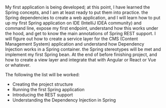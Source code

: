 My first application is being developed; at this point, I have learned the Spring concepts, and I am at least ready to put them into practice. the Spring dependencies to create a web application, and I will learn how to put up my first Spring application on IDE (IntelliJ IDEA community) and command line, expose my first endpoint, understand how this works under the hood, and get to know the main annotations of Spring REST support. I will figure out how to create a service layer for the CMS (Content Management System) application and understand how Dependency Injection works in a Spring container. the Spring stereotypes will be met and implement my first Spring bean. At the end of before finishing project, and how to create a view layer and integrate that with Angular or React or Vue or whatever.

The following the list will be worked:

- Creating the project structure
- Running the first Spring application
- Introducing the REST support
- Understanding the Dependency Injection in Spring